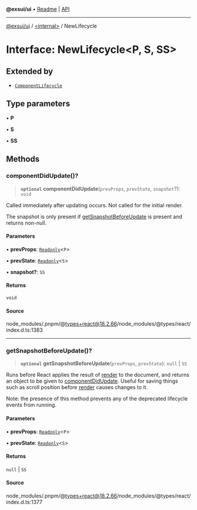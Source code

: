 **@exsui/ui** • [Readme](../../README.md) \| [API](../../globals.md)

***

[@exsui/ui](../../README.md) / [\<internal\>](../README.md) / NewLifecycle

# Interface: NewLifecycle\<P, S, SS\>

## Extended by

- [`ComponentLifecycle`](ComponentLifecycle-1.md)

## Type parameters

• **P**

• **S**

• **SS**

## Methods

### componentDidUpdate()?

> **`optional`** **componentDidUpdate**(`prevProps`, `prevState`, `snapshot`?): `void`

Called immediately after updating occurs. Not called for the initial render.

The snapshot is only present if [getSnapshotBeforeUpdate](NewLifecycle-1.md#getsnapshotbeforeupdate) is present and returns non-null.

#### Parameters

• **prevProps**: [`Readonly`](../type-aliases/Readonly.md)\<`P`\>

• **prevState**: [`Readonly`](../type-aliases/Readonly.md)\<`S`\>

• **snapshot?**: `SS`

#### Returns

`void`

#### Source

node\_modules/.pnpm/@types+react@18.2.66/node\_modules/@types/react/index.d.ts:1383

***

### getSnapshotBeforeUpdate()?

> **`optional`** **getSnapshotBeforeUpdate**(`prevProps`, `prevState`): `null` \| `SS`

Runs before React applies the result of [render](../classes/Component.md#render) to the document, and
returns an object to be given to [componentDidUpdate](NewLifecycle-1.md#componentdidupdate). Useful for saving
things such as scroll position before [render](../classes/Component.md#render) causes changes to it.

Note: the presence of this method prevents any of the deprecated
lifecycle events from running.

#### Parameters

• **prevProps**: [`Readonly`](../type-aliases/Readonly.md)\<`P`\>

• **prevState**: [`Readonly`](../type-aliases/Readonly.md)\<`S`\>

#### Returns

`null` \| `SS`

#### Source

node\_modules/.pnpm/@types+react@18.2.66/node\_modules/@types/react/index.d.ts:1377
